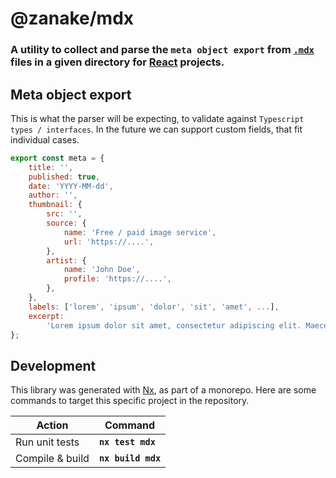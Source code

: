 # @zanake/mdx

### A utility to collect and parse the `meta object export` from [`.mdx`](https://mdxjs.com/) files in a given directory for [React](https://reactjs.org/) projects.

## Meta object export

This is what the parser will be expecting, to validate against `Typescript types / interfaces`. In the future we can support custom fields, that fit individual cases.

```javascript
export const meta = {
    title: '',
    published: true,
    date: 'YYYY-MM-dd',
    author: '',
    thumbnail: {
        src: '',
        source: {
            name: 'Free / paid image service',
            url: 'https://....',
        },
        artist: {
            name: 'John Doe',
            profile: 'https://....',
        },
    },
    labels: ['lorem', 'ipsum', 'dolor', 'sit', 'amet', ...],
    excerpt:
        'Lorem ipsum dolor sit amet, consectetur adipiscing elit. Maecenas vehicula tristique nisl, vitae auctor mauris auctor in. Quisque a tincidunt nisl, eget auctor massa. Nullam lacus dui, mollis egestas mi eu, varius vehicula sapien',
};
```

## Development

This library was generated with [Nx](https://nx.dev), as part of a monorepo. Here are some commands to target this specific project in the repository.

| Action          | Command            |
| --------------- | ------------------ |
| Run unit tests  | **`nx test mdx`**  |
| Compile & build | **`nx build mdx`** |
